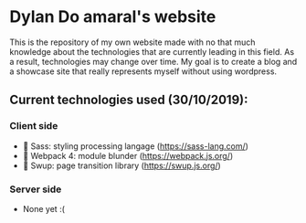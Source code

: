 # Dylan Do amaral's website

This is the repository of my own website made with no that much knowledge about the technologies that are currently leading in this field. As a result, technologies may change over time. My goal is to create a blog and a showcase site that really represents myself without using wordpress.

## Current technologies used (30/10/2019):

### Client side

- :lipstick: Sass: styling processing langage (https://sass-lang.com/)
- :briefcase: Webpack 4: module blunder (https://webpack.js.org/)
- :book: Swup: page transition library (https://swup.js.org/)

### Server side

- None yet :(